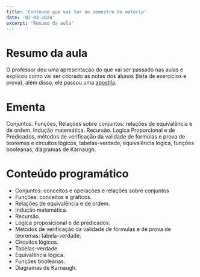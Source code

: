 ```yaml
---
title: 'Conteudo que vai ter no semestre da materia'
date: '07-03-2024'
excerpt: 'Resumo da aula'
---
```

# Resumo da aula

O professor deu uma apresentação do que vai ser passado nas aulas e explicou como vai ser cobrado as notas dos alunos (lista de exercícios e prova), além disso, ele passou uma [apostila](https://docs.google.com/document/d/10ZzvgMB53ep6j3X7zqKyarY8lwWgKSax/edit?usp=drive_link&ouid=114578416706894453387&rtpof=true&sd=true).


# Ementa

Conjuntos. Funções, Relações sobre conjuntos: relações de equivalência e de ordem. Indução matemática. Recursão. Logica Proporcional e de Predicados, métodos de verificação da validade de formulas e prova de teoremas e circuitos lógicos, tabelas-verdade, equivalência logica, funções booleanas, diagramas de Karnaugh.

# Conteúdo programático

- Conjuntos: conceitos e operações e relações sobre conjuntos
- Funções: conceitos e gráficos.
- Relações de equivalência e de ordem.
- Indução matemática.
- Recursão.
- Lógica proposicional e de predicados.
- Métodos de verificação da validade de fórmulas e de prova de teoremas: tabela-verdade.
- Circuitos lógicos.
- Tabelas-verdade.
- Equivalência lógica.
- Funções booleanas.
- Diagramas de Karnaugh.